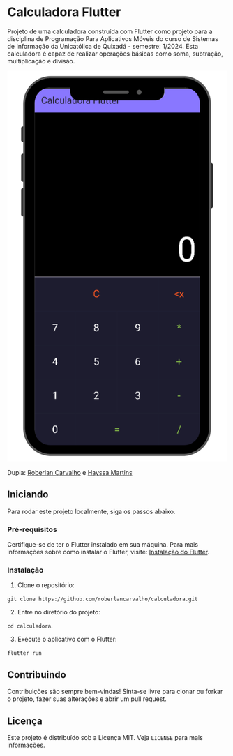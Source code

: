 # Calculadora Flutter

Projeto de uma calculadora construída com Flutter como projeto para a disciplina de Programação Para Aplicativos Móveis do curso de Sistemas de Informação da Unicatólica de Quixadá - semestre: 1/2024. Esta calculadora é capaz de realizar operações básicas como soma, subtração, multiplicação e divisão.

![Calculadora Flutter](assets/img/mockup.png)

Dupla: [Roberlan Carvalho](https://github.com/roberlancarvalho/) e [Hayssa Martins](https://github.com/hayssamartinsdev)

## Iniciando

Para rodar este projeto localmente, siga os passos abaixo.

### Pré-requisitos

Certifique-se de ter o Flutter instalado em sua máquina. Para mais informações sobre como instalar o Flutter, visite: [Instalação do Flutter](https://flutter.dev/docs/get-started/install).

### Instalação

1. Clone o repositório:

`git clone https://github.com/roberlancarvalho/calculadora.git`

2. Entre no diretório do projeto:

`cd calculadora`.

3. Execute o aplicativo com o Flutter:

`flutter run`


## Contribuindo

Contribuições são sempre bem-vindas! Sinta-se livre para clonar ou forkar o projeto, fazer suas alterações e abrir um pull request.

## Licença

Este projeto é distribuído sob a Licença MIT. Veja `LICENSE` para mais informações.

